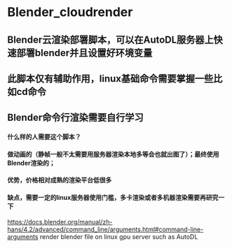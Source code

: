 # Blender_cloudrender
## Blender云渲染部署脚本，可以在AutoDL服务器上快速部署blender并且设置好环境变量
## 此脚本仅有辅助作用，linux基础命令需要掌握一些比如cd命令
## Blender命令行渲染需要自行学习
#### 什么样的人需要这个脚本？
#### 做动画的（静帧一般不太需要用服务器渲染本地多等会也就出图了）；最终使用Blender渲染的； 
#### 优势，价格相对成熟的渲染平台低很多
#### 缺点，需要一定的linux服务器使用门槛，多卡渲染或者多机器渲染需要再研究一下
<https://docs.blender.org/manual/zh-hans/4.2/advanced/command_line/arguments.html#command-line-arguments>
 render blender file on linux gpu server such as AutoDL
